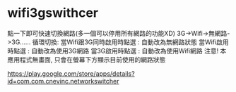 wifi3gswithcer
==============
點一下即可快速切換網路(多一個可以停用所有網路的功能XD)
3G->Wifi->無網路->3G......
循環切換:
當Wifi跟3G同時啟用時點選 : 自動改為無網路狀態
當Wifi啟用時點選 : 自動改為使用3G網路
當3G啟用時點選 : 自動改為使用Wifi網路
注意! 本應用程式無畫面, 只會在螢幕下方顯示目前使用的網路狀態


https://play.google.com/store/apps/details?id=com.com.cnevinc.networkswitcher
